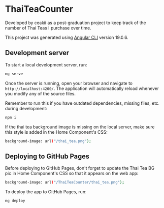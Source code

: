 # ThaiTeaCounter

Developed by ceakii as a post-graduation project
to keep track of the number of Thai Teas I purchase
over time.

This project was generated using [Angular CLI](https://github.com/angular/angular-cli) version 19.0.6.

## Development server

To start a local development server, run:

```bash
ng serve
```

Once the server is running, open your browser and navigate to `http://localhost:4200/`. The application will automatically reload whenever you modify any of the source files.

Remember to run this if you have outdated dependencies,
missing files, etc. during development:

```bash
npm i
```

If the thai tea background image is missing on the
local server, make sure this style is added in
the Home Component's CSS:

```bash
background-image: url("/thai_tea.png");
```

## Deploying to GitHub Pages

Before deploying to GitHub Pages, don't forget to
update the Thai Tea BG pic in Home Component's
CSS so that it appears on the web app:

```bash
background-image: url("/ThaiTeaCounter/thai_tea.png");
```

To deploy the app to GitHub Pages, run:

```bash
ng deploy
```
